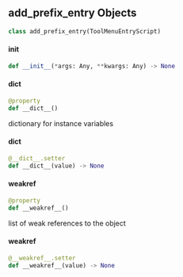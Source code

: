 ## add_prefix_entry Objects

```python
class add_prefix_entry(ToolMenuEntryScript)
```

<a id="unreal.add_prefix_entry.__init__"></a>

#### __init__

```python
def __init__(*args: Any, **kwargs: Any) -> None
```

<a id="unreal.add_prefix_entry.__dict__"></a>

#### __dict__

```python
@property
def __dict__()
```

dictionary for instance variables

<a id="unreal.add_prefix_entry.__dict__"></a>

#### __dict__

```python
@__dict__.setter
def __dict__(value) -> None
```

<a id="unreal.add_prefix_entry.__weakref__"></a>

#### __weakref__

```python
@property
def __weakref__()
```

list of weak references to the object

<a id="unreal.add_prefix_entry.__weakref__"></a>

#### __weakref__

```python
@__weakref__.setter
def __weakref__(value) -> None
```

<a id="unreal.add_suffix_dialog"></a>